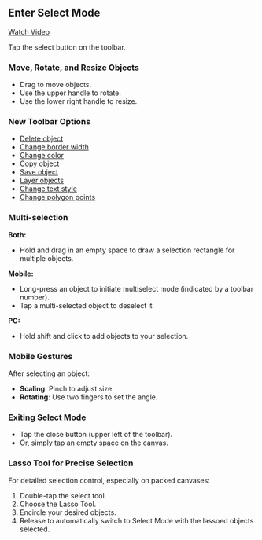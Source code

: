 ## Enter Select Mode

<a href="https://www.youtube.com/watch?v=BxFixwPMHrY&list=PL59USjwdMIDkWNkVo4lP2UJODNKOnocsX&index=12" target="_blank">
Watch Video
</a>

Tap the select button on the toolbar.

### Move, Rotate, and Resize Objects
- Drag to move objects.
- Use the upper handle to rotate.
- Use the lower right handle to resize.

### New Toolbar Options
- [Delete object](blob:delete.md)
- [Change border width](blob:width.md)
- [Change color](blob:color.md)
- [Copy object](blob:copy.md)
- [Save object](blob:save.md)
- [Layer objects](blob:layer.md)
- [Change text style](blob:text.md)
- [Change polygon points](blob:shapes.md)

### Multi-selection

**Both:**
- Hold and drag in an empty space to draw a selection rectangle for multiple objects.

**Mobile:**
- Long-press an object to initiate multiselect mode (indicated by a toolbar number).
- Tap a multi-selected object to deselect it

**PC:**
- Hold shift and click to add objects to your selection.

### Mobile Gestures
After selecting an object:
- **Scaling**: Pinch to adjust size.
- **Rotating**: Use two fingers to set the angle.

### Exiting Select Mode
- Tap the close button (upper left of the toolbar).
- Or, simply tap an empty space on the canvas.

### Lasso Tool for Precise Selection
For detailed selection control, especially on packed canvases:
1. Double-tap the select tool.
2. Choose the Lasso Tool.
3. Encircle your desired objects.
4. Release to automatically switch to Select Mode with the lassoed objects selected.
